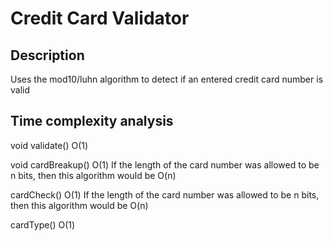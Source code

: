 # Credit Card Validator
## Description
Uses the mod10/luhn algorithm to detect if an entered credit card number is valid

## Time complexity analysis
void validate() O(1)

void cardBreakup() O(1)
If the length of the card number was allowed to be n bits, then this algorithm would be O(n)

cardCheck() O(1)
If the length of the card number was allowed to be n bits, then this algorithm would be O(n)

cardType() O(1)
